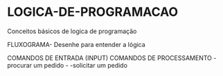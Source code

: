 # LOGICA-DE-PROGRAMACAO

Conceitos básicos de logica de programação

FLUXOGRAMA- Desenhe para entender a lógica 

COMANDOS DE ENTRADA (INPUT)       COMANDOS DE PROCESSAMENTO
-procurar um pedido         -
-solicitar um pedido 

